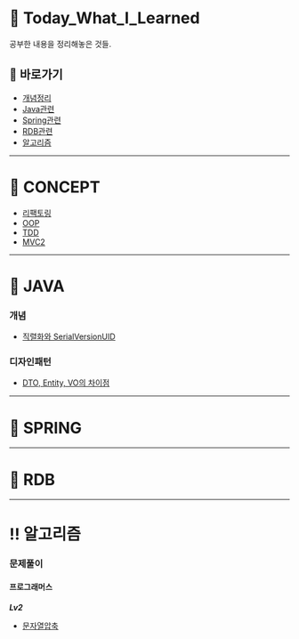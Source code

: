 # :green_book: Today_What_I_Learned
공부한 내용을 정리해놓은 것들.

## :link: 바로가기
- [개념정리](https://github.com/HK-An/today_i_learned#concept)
- [Java관련](https://github.com/HK-An/today_i_learned#java)
- [Spring관련](https://github.com/HK-An/today_i_learned#spring)
- [RDB관련](https://github.com/HK-An/today_i_learned#rdb)
- [알고리즘](https://github.com/HK-An/today_i_learned#알고리즘)
***
# :school: CONCEPT
- [리팩토링](https://github.com/HK-An/today_i_learned/blob/main/CONCEPT/refactoring/refactoring_definition.md)
- [OOP](https://github.com/HK-An/today_i_learned/blob/main/CONCEPT/oop/oop_definition.md)
- [TDD](https://github.com/HK-An/today_i_learned/blob/main/CONCEPT/tdd/tdd_definition.md)
- [MVC2](https://github.com/HK-An/today_i_learned/blob/main/CONCEPT/mvc/definition.md)
***
# :space_invader: JAVA
### 개념
- [직렬화와 SerialVersionUID](https://github.com/HK-An/today_i_learned/blob/main/JAVA/concept/serialize_definition.md)
### 디자인패턴
- [DTO, Entity, VO의 차이점](https://github.com/HK-An/today_i_learned/blob/main/JAVA/design/differences_between_dto_entitity_vo.md)
***
# :leaves: SPRING
***
# :floppy_disk: RDB
***
# :bangbang: 알고리즘
### 문제풀이
#### 프로그래머스
***Lv2***
- [문자열압축](https://github.com/HK-An/today_i_learned/blob/main/ALGORITHM/practice/programmers/lv2/string_compression.md)
